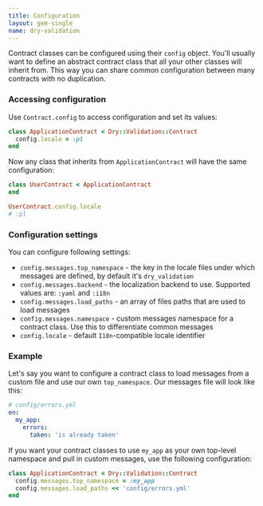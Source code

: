 ```yaml
---
title: Configuration
layout: gem-single
name: dry-validation
---
```


Contract classes can be configured using their `config` object. You'll usually want to define an abstract contract class that all your other classes will inherit from. This way you can share common configuration between many contracts with no duplication.

### Accessing configuration

Use `Contract.config` to access configuration and set its values:

``` ruby
class ApplicationContract < Dry::Validation::Contract
  config.locale = :pl
end
```

Now any class that inherits from `ApplicationContract` will have the same configuration:

``` ruby
class UserContract < ApplicationContract
end

UserContract.config.locale
# :pl
```

### Configuration settings

You can configure following settings:

- `config.messages.top_namespace` - the key in the locale files under which messages are defined, by default it's `dry_validation`
- `config.messages.backend` - the localization backend to use. Supported values are: `:yaml` and `:i18n`
- `config.messages.load_paths` - an array of files paths that are used to load messages
- `config.messages.namespace` - custom messages namespace for a contract class. Use this to differentiate common messages
- `config.locale` - default `I18n`-compatible locale identifier

### Example

Let's say you want to configure a contract class to load messages from a custom file and use our own `top_namespace`. Our messages file will look like this:

```yaml
# config/errors.yml
en:
  my_app:
    errors:
      taken: 'is already taken'
```

If you want your contract classes to use `my_app` as your own top-level namespace and pull in custom messages, use the following configuration:

``` ruby
class ApplicationContract < Dry::Validation::Contract
  config.messages.top_namespace = :my_app
  config.messages.load_paths << 'config/errors.yml'
end
```
